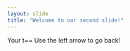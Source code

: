 ```yaml
---
layout: slide
title: "Welcome to our second slide!"
---
```

Your t==
Use the left arrow to go back!
